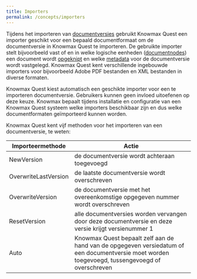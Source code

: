 ```yaml
---
title: Importers
permalink: /concepts/importers
---
```


Tijdens het importeren van [documentversies](/topics/document-structure) gebruikt Knowmax Quest een importer geschikt voor een bepaald documentformaat om de documentversie in Knowmax Quest te importeren. De gebruikte importer stelt bijvoorbeeld vast of en in welke logische eenheden ([documentnodes](/topics/document-structure)) een document wordt [opgeknipt](/concepts/composition) en welke [metadata](/concepts/metadata) voor de documentversie wordt vastgelegd. Knowmax Quest kent verschillende ingebouwde importers voor bijvoorbeeld Adobe PDF bestanden en XML bestanden in diverse formaten.

Knowmax Quest kiest automatisch een geschikte importer voor een te importeren documentversie. Gebruikers kunnen geen invloed uitoefenen op deze keuze. Knowmax bepaalt tijdens installatie en configuratie van een Knowmax Quest systeem welke importers beschikbaar zijn en dus welke documentformaten geïmporteerd kunnen worden.

Knowmax Quest kent vijf methoden voor het importeren van een documentversie, te weten:

Importeermethode | Actie
---|---
NewVersion | de documentversie wordt achteraan toegevoegd
OverwriteLastVersion | de laatste documentversie wordt overschreven
OverwriteVersion | de documentversie met het overeenkomstige opgegeven nummer wordt overschreven
ResetVersion | alle documentversies worden vervangen door deze documentversie en deze versie krijgt versienummer 1
Auto | Knowmax Quest bepaalt zelf aan de hand van de opgegeven versiedatum of een documentversie moet worden toegevoegd, tussengevoegd of overschreven